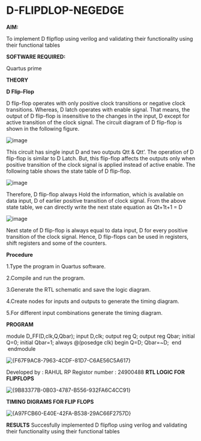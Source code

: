 # D-FLIPDLOP-NEGEDGE

**AIM:**

To implement  D flipflop using verilog and validating their functionality using their functional tables

**SOFTWARE REQUIRED:**

Quartus prime

**THEORY**

**D Flip-Flop**

D flip-flop operates with only positive clock transitions or negative clock transitions. Whereas, D latch operates with enable signal. That means, the output of D flip-flop is insensitive to the changes in the input, D except for active transition of the clock signal. The circuit diagram of D flip-flop is shown in the following figure.

![image](https://github.com/naavaneetha/D-FLIPDLOP-NEGEDGE/assets/154305477/48c81fe8-bc3f-40e7-95e2-519fc155ad51)

This circuit has single input D and two outputs Qtt & Qtt’. The operation of D flip-flop is similar to D Latch. But, this flip-flop affects the outputs only when positive transition of the clock signal is applied instead of active enable. The following table shows the state table of D flip-flop.

![image](https://github.com/naavaneetha/D-FLIPDLOP-NEGEDGE/assets/154305477/e5f3fda7-68ec-4a3a-a0a4-cf6f9cc4ab55)

Therefore, D flip-flop always Hold the information, which is available on data input, D of earlier positive transition of clock signal. From the above state table, we can directly write the next state equation as Qt+1t+1 = D

![image](https://github.com/naavaneetha/D-FLIPDLOP-NEGEDGE/assets/154305477/8592c0d8-2917-4142-91b9-d6c30dd891d2)

Next state of D flip-flop is always equal to data input, D for every positive transition of the clock signal. Hence, D flip-flops can be used in registers, shift registers and some of the counters.

**Procedure**

1.Type the program in Quartus software.

2.Compile and run the program.

3.Generate the RTL schematic and save the logic diagram.

4.Create nodes for inputs and outputs to generate the timing diagram.

5.For different input combinations generate the timing diagram.

**PROGRAM**

module D_FF(D,clk,Q,Qbar);
 input D,clk;
 output reg Q;
 output reg Qbar;
 initial Q=0;
 initial Qbar=1;
 always @(posedge clk)
 begin
 Q=D;
 Qbar=~D;
 end
 endmodule

 ![{F67F9AC8-7963-4CDF-81D7-C6AE56C5A617}](https://github.com/user-attachments/assets/f0a282a0-62d1-4b5c-8897-6b84444fe83b)


Developed by : RAHUL RP  Registor number  :  24900488
**RTL LOGIC FOR FLIPFLOPS**


![{9B83377B-0B03-4787-B556-932FA6C4CC91}](https://github.com/user-attachments/assets/be9749e0-be5a-4909-856f-36b74ef281dd)



**TIMING DIGRAMS FOR FLIP FLOPS**


![{A97FCB60-E40E-42FA-B538-29AC66F2757D}](https://github.com/user-attachments/assets/574ced98-b794-433d-b7c8-726ee145b6d9)



**RESULTS**
Succesfully implemented D flipflop using verilog and validating their functionality using their functional tables
